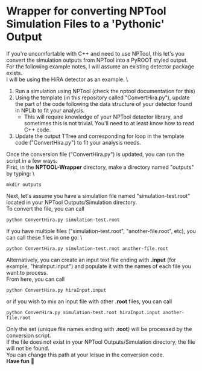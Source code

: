 # Wrapper for converting NPTool Simulation Files to a 'Pythonic' Output
If you're uncomfortable with C++ and need to use NPTool, this let's you convert the simulation outputs from NPTool into a PyROOT styled output.
For the following example notes, I will assume an existing detector package exists. \
I will be using the HiRA detector as an example. \

1. Run a simulation using NPTool (check the nptool documentation for this) 
2. Using the template (in this repository called "ConvertHira.py"), update the part of the code following the data structure of your detector found in NPLib to fit your analysis.
	- This will require knowledge of your NPTool detector library, and sometimes this is not trivial. You'll need to at least know how to read C++ code.
3. Update the output TTree and corresponding for loop in the template code ("ConvertHira.py") to fit your analysis needs.

Once the conversion file ("ConvertHira.py") is updated, you can run the script in a few ways. \
First, in the **NPTOOL-Wrapper** directory, make a directory named "outputs" by typing: \
``` console
mkdir outputs
```
Next, let's assume you have a simulation file named "simulation-test.root" located in your NPTool Outputs/Simulation directory. \
To convert the file, you can call
```console 
python ConvertHira.py simulation-test.root
```
If you have multiple files ("simulation-test.root", "another-file.root", etc), you can call these files in one go: \
```console
python ConvertHira.py simulation-test.root another-file.root
```
Alternatively, you can create an input text file ending with **.input** (for example, "hiraInput.input") and populate it with the names of each file you want to process.\
From here, you can call
```console
python ConvertHira.py hiraInput.input
```
or if you wish to mix an input file with other **.root** files, you can call
```console 
python ConverHira.py simulation-test.root hiraInput.input another-file.root
```
Only the set (unique file names ending with **.root**) will be processed by the conversion script. \
If the file does not exist in your NPTool Outputs/Simulation directory, the file will not be found. \
You can change this path at your leisue in the conversion code. \
**Have fun** :slightly_smiling_face:


